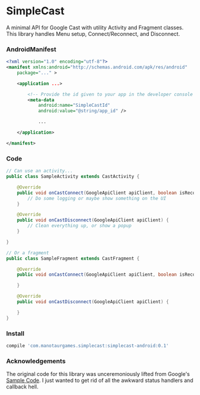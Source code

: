 # SimpleCast

A minimal API for Google Cast with utility Activity and Fragment classes. This library handles Menu setup, Connect/Reconnect, and Disconnect.

### AndroidManifest
```xml
<?xml version="1.0" encoding="utf-8"?>
<manifest xmlns:android="http://schemas.android.com/apk/res/android"
    package="..." >

    <application ...>

        <!-- Provide the id given to your app in the developer console -->
        <meta-data
            android:name="SimpleCastId"
            android:value="@string/app_id" />

            ...

    </application>

</manifest>
```

### Code
```java
// Can use an activity...
public class SampleActivity extends CastActivity {

    @Override
    public void onCastConnect(GoogleApiClient apiClient, boolean isReconnect) {
        // Do some logging or maybe show something on the UI
    }

    @Override
    public void onCastDisconnect(GoogleApiClient apiClient) {
        // Clean everything up, or show a popup
    }

}

// Or a fragment
public class SampleFragment extends CastFragment {

    @Override
    public void onCastConnect(GoogleApiClient apiClient, boolean isReconnect) {

    }

    @Override
    public void onCastDisconnect(GoogleApiClient apiClient) {

    }
}
```

### Install
```gradle
compile 'com.manotaurgames.simplecast:simplecast-android:0.1'
```

### Acknowledgements
The original code for this library was unceremoniously lifted from Google's [Sample Code](https://github.com/googlecast/CastHelloText-android). I just wanted to get rid of all the awkward status handlers and callback hell.